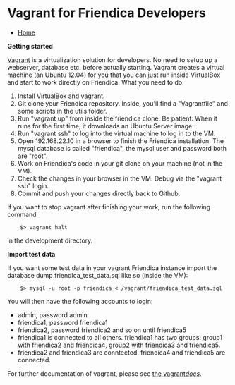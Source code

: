 Vagrant for Friendica Developers
===================

* [Home](help)

**Getting started**

[Vagrant](https://www.vagrantup.com/) is a virtualization solution for developers. No need to setup up a webserver, database etc. before actually starting. Vagrant creates a virtual machine (an Ubuntu 12.04) for you that you can just run inside VirtualBox and start to work directly on Friendica. What you need to do:

1. Install VirtualBox and vagrant.
2. Git clone your Friendica repository. Inside, you'll find a "Vagrantfile" and some scripts in the utils folder.
3. Run "vagrant up" from inside the friendica clone. Be patient: When it runs for the first time, it downloads an Ubuntu Server image.
4. Run "vagrant ssh" to log into the virtual machine to log in to the VM.
5. Open 192.168.22.10 in a browser to finish the Friendica installation. The mysql database is called "friendica", the mysql user and password both are "root".
6. Work on Friendica's code in your git clone on your machine (not in the VM).
7. Check the changes in your browser in the VM. Debug via the "vagrant ssh" login.
8. Commit and push your changes directly back to Github.

If you want to stop vagrant after finishing your work, run the following command

		$> vagrant halt

in the development directory.

**Import test data**

If you want some test data in your vagrant Friendica instance import the database dump friendica_test_data.sql like so (inside the VM):

		$> mysql -u root -p friendica < /vagrant/friendica_test_data.sql

You will then have the following accounts to login:

  * admin, password admin
  * friendica1, password friendica1
  * friendica2, password friendica2 and so on until friendica5
  * friendica1 is connected to all others. friendica1 has two groups: group1 with friendica2 and friendica4, group2 with friendica3 and friendica5.
  * friendica2 and friendica3 are conntected. friendica4 and friendica5 are connected. 

For further documentation of vagrant, please see [the vagrant*docs*](https://docs.vagrantup.com/v2/).
